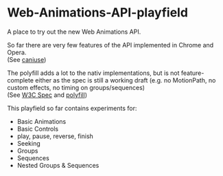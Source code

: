 Web-Animations-API-playfield
============================

A place to try out the new Web Animations API.

So far there are very few features of the API implemented in Chrome and Opera.  
(See [caniuse](http://caniuse.com/#search=web%20animations))

The polyfill adds a lot to the nativ implementations, but is not feature-complete either as the spec is still a working draft (e.g. no MotionPath, no custom effects, no timing on groups/sequences)  
(See [W3C Spec](http://www.w3.org/TR/web-animations) and [polyfill](https://github.com/web-animations/web-animations-next))

This playfield so far contains experiments for:

- Basic Animations
- Basic Controls
 - play, pause, reverse, finish
- Seeking
- Groups
- Sequences
- Nested Groups & Sequences
